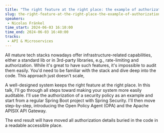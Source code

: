 ```yaml
---
title: "The right feature at the right place: the example of authorization"
slug: the-right-feature-at-the-right-place-the-example-of-authorization
speakers:
 - Nicolas Fränkel
time_start: 2024-06-03 16:10:00
time_end: 2024-06-03 16:40:00
tracks:
 - API & Microservices
---
```


All mature tech stacks nowadays offer infrastructure-related capabilities, either a standard lib or in 3rd-party libraries, e.g., rate-limiting and authorization. While it's great to have such features, it's impossible to audit them easily. You'd need to be familiar with the stack and dive deep into the code. This approach just doesn't scale,
 
 
 
 A well-designed system keeps the right feature at the right place. In this talk, I'll go through all steps toward making your system more easily auditable. I'll use the authorization of a security policy as an example and start from a regular Spring Boot project with Spring Security. I'll then move step-by-step, introducing the Open Policy Agent (OPA) and the Apache APISIX API Gateway.
 
 
 
 The end result will have moved all authorization details buried in the code in a readable accessible place.